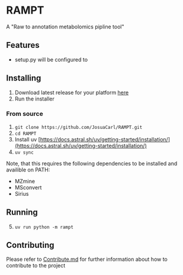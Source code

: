 # RAMPT
A "Raw to annotation metabolomics pipline tool"

## Features
- setup.py will be configured to 


## Installing
1. Download latest release for your platform [here](https://github.com/JosuaCarl/RAMPT/releases)
2. Run the installer

### From source
1. `git clone https://github.com/JosuaCarl/RAMPT.git`
2. `cd RAMPT`
3. Install uv [https://docs.astral.sh/uv/getting-started/installation/](https://docs.astral.sh/uv/getting-started/installation/)
4. `uv sync`

Note, that this requires the following dependencies to be installed and availible on PATH:
- MZmine
- MSconvert
- Sirius

## Running
5. `uv run python -m rampt`

## Contributing
Please refer to [Contribute.md](./Contribute.md) for further information about how to contribute to the project